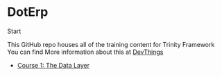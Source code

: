 # DotErp
Start

This GitHub repo houses all of the training content for Trinity Framework
You can find More information about this at [DevThings](http://devthings.net/) 

- [Course 1: The Data Layer](http://devthings.net/doterp-lab-1/) 

